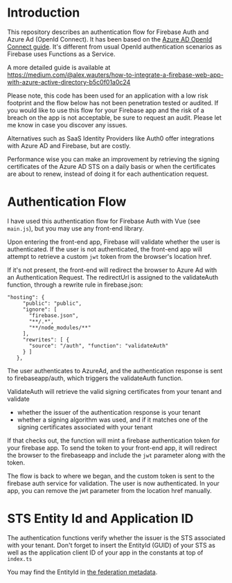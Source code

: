 
# Introduction

This repository describes an authentication flow for Firebase Auth and Azure Ad (OpenId Connect). It has been based on the [Azure AD OpenId Connect guide](https://docs.microsoft.com/en-us/azure/active-directory/develop/active-directory-protocols-openid-connect-code). It's different from usual OpenId authentication scenarios as Firebase uses Functions as a Service.

A more detailed guide is available at https://medium.com/@alex.wauters/how-to-integrate-a-firebase-web-app-with-azure-active-directory-b5c0f01a0c24 

Please note, this code has been used for an application with a low risk footprint and the flow below has not been penetration tested or audited. If you would like to use this flow for your Firebase app and the risk of a breach on the app is not acceptable, be sure to request an audit. Please let me know in case you discover any issues.

Alternatives such as SaaS Identity Providers like Auth0 offer integrations with Azure AD and Firebase, but are costly.

Performance wise you can make an improvement by retrieving the signing certificates of the Azure AD STS on a daily basis or when the certificates are about to renew, instead of doing it for each authentication request.


# Authentication Flow

I have used this authentication flow for Firebase Auth with Vue (see `main.js`), but you may use any front-end library.

Upon entering the front-end app, Firebase will validate whether the user is authenticated.
If the user is not authenticated, the front-end app will attempt to retrieve a custom `jwt` token from the browser's location href.

If it's not present, the front-end will redirect the browser to Azure Ad with an Authentication Request. The redirectUrl is assigned to the validateAuth function, through a rewrite rule in firebase.json:

````
"hosting": {
     "public": "public",
     "ignore": [
       "firebase.json",
       "**/.*",
       "**/node_modules/**"
     ],
     "rewrites": [ {
       "source": "/auth", "function": "validateAuth"
     } ]
   },

````

The user authenticates to AzureAd, and the authentication response is sent to firebaseapp/auth, which triggers the validateAuth function.

ValidateAuth will retrieve the valid signing certificates from your tenant and validate 
* whether the issuer of the authentication response is your tenant
* whether a signing algorithm was used, and if it matches one of the signing certificates associated with your tenant

If that checks out, the function will mint a firebase authentication token for your firebase app. To send the token to your front-end app, it will redirect the browser to the firebaseapp and include the `jwt` parameter along with the token.

The flow is back to where we began, and the custom token is sent to the firebase auth service for validation. The user is now authenticated. In your app, you can remove the jwt parameter from the location href manually.

# STS Entity Id and Application ID
The authentication functions verify whether the issuer is the STS associated with your tenant. Don't forget to insert the EntityId (GUID) of your STS as well as the application client ID of your app in the constants at top of `index.ts`

You may find the EntityId in [the federation metadata](https://docs.microsoft.com/en-us/azure/active-directory/develop/active-directory-federation-metadata).

